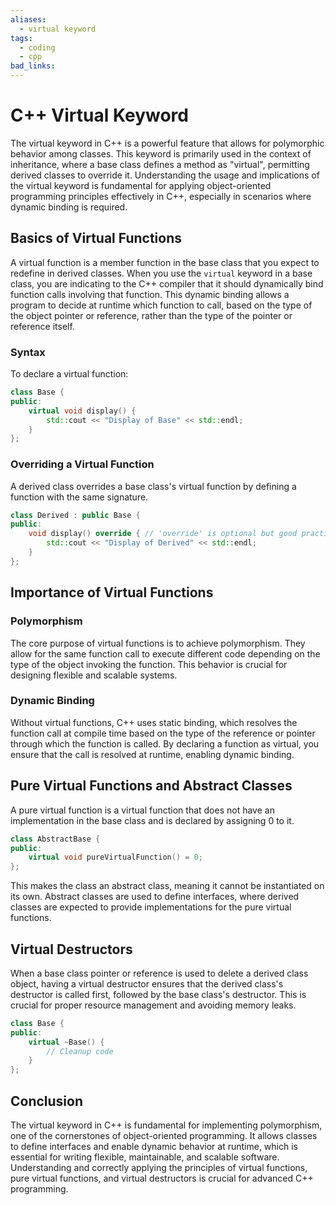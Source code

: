 ```yaml
---
aliases:
  - virtual keyword
tags:
  - coding
  - cpp
bad_links:
---
```

# C++ Virtual Keyword

The virtual keyword in C++ is a powerful feature that allows for polymorphic behavior among classes. This keyword is primarily used in the context of inheritance, where a base class defines a method as "virtual", permitting derived classes to override it. Understanding the usage and implications of the virtual keyword is fundamental for applying object-oriented programming principles effectively in C++, especially in scenarios where dynamic binding is required.

## Basics of Virtual Functions

A virtual function is a member function in the base class that you expect to redefine in derived classes. When you use the `virtual` keyword in a base class, you are indicating to the C++ compiler that it should dynamically bind function calls involving that function. This dynamic binding allows a program to decide at runtime which function to call, based on the type of the object pointer or reference, rather than the type of the pointer or reference itself.

### Syntax

To declare a virtual function:

```cpp
class Base {
public:
    virtual void display() {
        std::cout << "Display of Base" << std::endl;
    }
};
```

### Overriding a Virtual Function

A derived class overrides a base class's virtual function by defining a function with the same signature.

```cpp
class Derived : public Base {
public:
    void display() override { // 'override' is optional but good practice
        std::cout << "Display of Derived" << std::endl;
    }
};
```

## Importance of Virtual Functions

### Polymorphism

The core purpose of virtual functions is to achieve polymorphism. They allow for the same function call to execute different code depending on the type of the object invoking the function. This behavior is crucial for designing flexible and scalable systems.

### Dynamic Binding

Without virtual functions, C++ uses static binding, which resolves the function call at compile time based on the type of the reference or pointer through which the function is called. By declaring a function as virtual, you ensure that the call is resolved at runtime, enabling dynamic binding.

## Pure Virtual Functions and Abstract Classes

A pure virtual function is a virtual function that does not have an implementation in the base class and is declared by assigning 0 to it.

```cpp
class AbstractBase {
public:
    virtual void pureVirtualFunction() = 0;
};
```

This makes the class an abstract class, meaning it cannot be instantiated on its own. Abstract classes are used to define interfaces, where derived classes are expected to provide implementations for the pure virtual functions.

## Virtual Destructors

When a base class pointer or reference is used to delete a derived class object, having a virtual destructor ensures that the derived class's destructor is called first, followed by the base class's destructor. This is crucial for proper resource management and avoiding memory leaks.

```cpp
class Base {
public:
    virtual ~Base() {
        // Cleanup code
    }
};
```

## Conclusion

The virtual keyword in C++ is fundamental for implementing polymorphism, one of the cornerstones of object-oriented programming. It allows classes to define interfaces and enable dynamic behavior at runtime, which is essential for writing flexible, maintainable, and scalable software. Understanding and correctly applying the principles of virtual functions, pure virtual functions, and virtual destructors is crucial for advanced C++ programming.